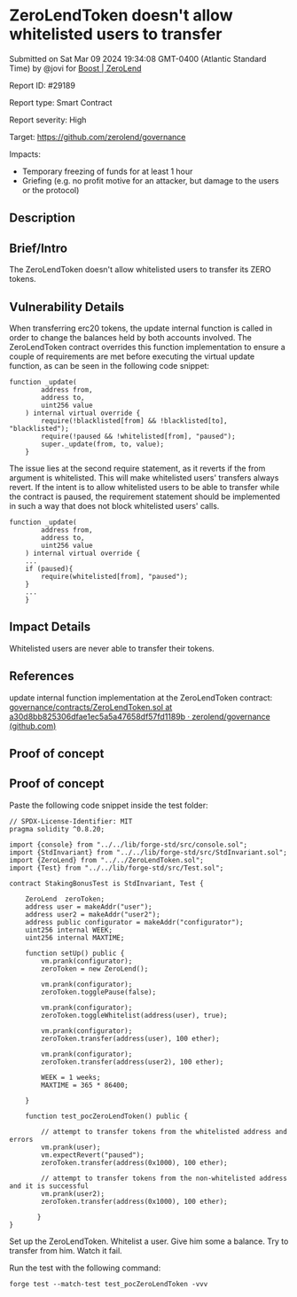
# ZeroLendToken doesn't allow whitelisted users to transfer

Submitted on Sat Mar 09 2024 19:34:08 GMT-0400 (Atlantic Standard Time) by @jovi for [Boost | ZeroLend](https://immunefi.com/bounty/zerolend-boost/)

Report ID: #29189

Report type: Smart Contract

Report severity: High

Target: https://github.com/zerolend/governance

Impacts:
- Temporary freezing of funds for at least 1 hour
- Griefing (e.g. no profit motive for an attacker, but damage to the users or the protocol)

## Description
## Brief/Intro
The ZeroLendToken doesn't allow whitelisted users to transfer its ZERO tokens.

## Vulnerability Details
When transferring erc20 tokens, the update internal function is called in order to change the balances held by both accounts involved. 
The ZeroLendToken contract overrides this function implementation to ensure a couple of requirements are met before executing the virtual update function, as can be seen in the following code snippet:
```solidity
function _update(
        address from,
        address to,
        uint256 value
    ) internal virtual override {
        require(!blacklisted[from] && !blacklisted[to], "blacklisted");
        require(!paused && !whitelisted[from], "paused");
        super._update(from, to, value);
    }
```

The issue lies at the second require statement, as it reverts if the from argument is whitelisted. This will make whitelisted users' transfers always revert.
If the intent is to allow whitelisted users to be able to transfer while the contract is paused, the requirement statement should be implemented in such a way that does not block whitelisted users' calls.
```solidity
function _update(
        address from,
        address to,
        uint256 value
    ) internal virtual override {
    ...
    if (paused){
	    require(whitelisted[from], "paused");
    }
    ...
    }
```
## Impact Details
Whitelisted users are never able to transfer their tokens.
## References
update internal function implementation at the ZeroLendToken contract:
[governance/contracts/ZeroLendToken.sol at a30d8bb825306dfae1ec5a5a47658df57fd1189b · zerolend/governance (github.com)](https://github.com/zerolend/governance/blob/a30d8bb825306dfae1ec5a5a47658df57fd1189b/contracts/ZeroLendToken.sol#L56C4-L64C6)

        
## Proof of concept
## Proof of concept
Paste the following code snippet inside the test folder:
```solidity
// SPDX-License-Identifier: MIT
pragma solidity ^0.8.20;

import {console} from "../../lib/forge-std/src/console.sol";
import {StdInvariant} from "../../lib/forge-std/src/StdInvariant.sol";
import {ZeroLend} from "../../ZeroLendToken.sol";
import {Test} from "../../lib/forge-std/src/Test.sol";

contract StakingBonusTest is StdInvariant, Test {

    ZeroLend  zeroToken;
    address user = makeAddr("user");
    address user2 = makeAddr("user2");
    address public configurator = makeAddr("configurator");
    uint256 internal WEEK;
    uint256 internal MAXTIME;

    function setUp() public {
        vm.prank(configurator);
        zeroToken = new ZeroLend();

        vm.prank(configurator);
        zeroToken.togglePause(false);

        vm.prank(configurator);
        zeroToken.toggleWhitelist(address(user), true);

        vm.prank(configurator);
        zeroToken.transfer(address(user), 100 ether);

        vm.prank(configurator);
        zeroToken.transfer(address(user2), 100 ether);

        WEEK = 1 weeks;
        MAXTIME = 365 * 86400;

    }

    function test_pocZeroLendToken() public {

        // attempt to transfer tokens from the whitelisted address and errors
        vm.prank(user);
        vm.expectRevert("paused");
        zeroToken.transfer(address(0x1000), 100 ether);

        // attempt to transfer tokens from the non-whitelisted address and it is successful
        vm.prank(user2);
        zeroToken.transfer(address(0x1000), 100 ether);

       }
}
```

Set up the ZeroLendToken. Whitelist a user. Give him some a balance. Try to transfer from him. Watch it fail.

Run the test with the following command:
```shell
forge test --match-test test_pocZeroLendToken -vvv
```